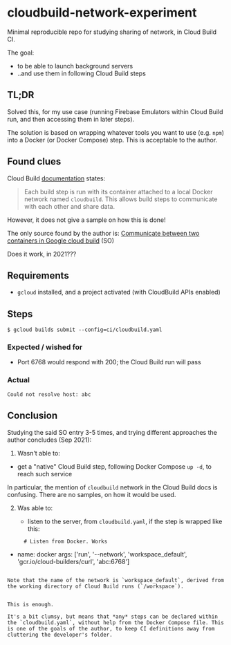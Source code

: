 # cloudbuild-network-experiment

Minimal reproducible repo for studying sharing of network, in Cloud Build CI.

The goal:

- to be able to launch background servers
- ..and use them in following Cloud Build steps


## TL;DR

Solved this, for my use case (running Firebase Emulators within Cloud Build run, and then accessing them in later steps).

The solution is based on wrapping whatever tools you want to use (e.g. `npm`) into a Docker (or Docker Compose) step. This is acceptable to the author.


## Found clues

Cloud Build [documentation](https://cloud.google.com/build/docs/overview) states:

>Each build step is run with its container attached to a local Docker network named `cloudbuild`. This allows build steps to communicate with each other and share data.

However, it does not give a sample on how this is done!

The only source found by the author is: [Communicate between two containers in Google cloud build](https://stackoverflow.com/questions/52046609/communicate-between-two-containers-in-google-cloud-build/58991131#58991131) (SO)

Does it work, in 2021???


## Requirements

- `gcloud` installed, and a project activated (with CloudBuild APIs enabled)

## Steps

```
$ gcloud builds submit --config=ci/cloudbuild.yaml
```

### Expected / wished for

- Port 6768 would respond with 200; the Cloud Build run will pass

### Actual

```
Could not resolve host: abc
```


## Conclusion

Studying the said SO entry 3-5 times, and trying different approaches the author concludes (Sep 2021):

1. Wasn't able to:

  - get a "native" Cloud Build step, following Docker Compose `up -d`, to reach such service

  In particular, the mention of `cloudbuild` network in the Cloud Build docs is confusing. There are no samples, on how it would be used.

2. Was able to:

   - listen to the server, from `cloudbuild.yaml`, if the step is wrapped like this:

   ```
     # Listen from Docker. Works
  - name: docker
    args: ['run', '--network', 'workspace_default', 'gcr.io/cloud-builders/curl', 'abc:6768']
   ```
   
   Note that the name of the network is `workspace_default`, derived from the working directory of Cloud Build runs (`/workspace`).
   

This is enough.

It's a bit clumsy, but means that *any* steps can be declared within the `cloudbuild.yaml`, without help from the Docker Compose file. This is one of the goals of the author, to keep CI definitions away from cluttering the developer's folder.

